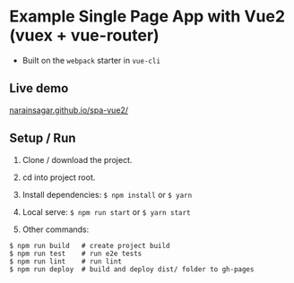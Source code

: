 # Example Single Page App with Vue2 (vuex + vue-router)

* Built on the `webpack` starter in `vue-cli`

## Live demo
[narainsagar.github.io/spa-vue2/](https://narainsagar.github.io/spa-vue2/)

## Setup / Run

1) Clone / download the project.

2) cd into project root.

3) Install dependencies: `$ npm install` or `$ yarn`

4) Local serve: `$ npm run start` or `$ yarn start`

5) Other commands:

```
$ npm run build   # create project build
$ npm run test    # run e2e tests
$ npm run lint    # run lint
$ npm run deploy  # build and deploy dist/ folder to gh-pages
```
